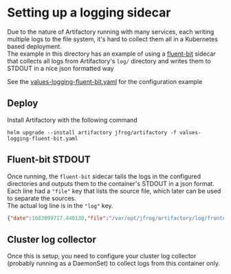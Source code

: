 # Setting up a logging sidecar
Due to the nature of Artifactory running with many services, each writing multiple logs to the file system, it's hard to collect them all in a Kubernetes based deployment.<br>
The example in this directory has an example of using a [fluent-bit](https://fluentbit.io/) sidecar that collects all logs from Artifactory's `log/` directory and writes them to STDOUT in a nice json formatted way

See the [values-logging-fluent-bit.yaml](values-logging-fluent-bit.yaml) for the configuration example

## Deploy
Install Artifactory with the following command
```shell
helm upgrade --install artifactory jfrog/artifactory -f values-logging-fluent-bit.yaml
```

## Fluent-bit STDOUT
Once running, the `fluent-bit` sidecar tails the logs in the configured directories and outputs them to the container's STDOUT in a json format.<br>
Each line had a `"file"` key that lists the source file, which later can be used to separate the sources.<br>
The actual log line is in the `"log"` key.
```json
{"date":1683099717.440138,"file":"/var/opt/jfrog/artifactory/log/frontend-service.log","log":"2023-05-03T07:41:57.435Z [jffe ] [INFO ] [] [frontend-service.log] [main ] - pinging artifactory, attempt number 1"}
```

## Cluster log collector
Once this is setup, you need to configure your cluster log collector (probably running as a DaemonSet) to collect logs from this container only.